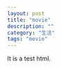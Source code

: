 ```yaml
---
layout: post
title: "movie"
description: ""
category: "生活"
tags: "movie"
---
```


It is a test html.
